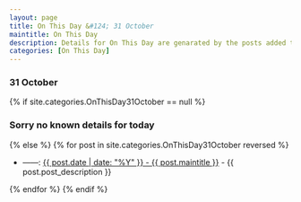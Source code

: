 ```yaml
---
layout: page
title: On This Day &#124; 31 October
maintitle: On This Day
description: Details for On This Day are genarated by the posts added to the website so the content is subject to changes/updates over time.
categories: [On This Day]
---
```


<h3>31 October</h3>

{% if site.categories.OnThisDay31October == null %}
  <h3>Sorry no known details for today</h3>
{% else %}
{% for post in site.categories.OnThisDay31October reversed %}
<ul>
<li> ——: <a href="{{ post.url }}">{{ post.date | date: "%Y" }} - {{ post.maintitle }}</a> - {{ post.post_description }}</li>
</ul>

{% endfor %}
{% endif %}
